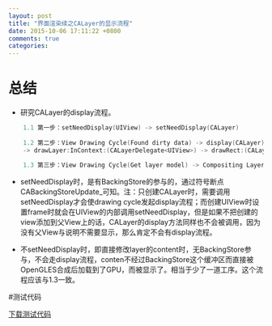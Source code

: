 ```yaml
---
layout: post
title: "界面渲染续之CALayer的显示流程"
date: 2015-10-06 17:11:22 +0800
comments: true
categories: 
---
```


# 总结

* 研究CALayer的display流程。

```objectivec
	1.1 第一步：setNeedDisplay(UIView) -> setNeedDisplay(CALayer)
	
	1.2 第二步：View Drawing Cycle(Found dirty data) -> display(CALayer) -> displayInContext:(CALayer) 
	-> drawLayer:InContext:(CALayerDelegate<UIView>) -> drawRect:(CALayerDelegate<UIView>)
	
	1.3 第三步：View Drawing Cycle(Get layer model) -> Compositing Layers(OpenGLES) -> Render in device screen(GPU)
```

* setNeedDisplay时，是有BackingStore的参与的，通过符号断点CABackingStoreUpdate_可知。注：只创建CALayer时，需要调用setNeedDisplay才会使drawing cycle发起display流程；而创建UIView时设置frame时就会在UIView的内部调用setNeedDisplay，但是如果不把创建的view添加到父View上的话，CALayer的display方法同样也不会被调用，因为没有父View与说明不需要显示，那么肯定不会有display流程。

* 不setNeedDisplay时，即直接修改layer的content时，无BackingStore参与，不会走display流程，conten不经过BackingStore这个缓冲区而直接被OpenGLES合成后加载到了GPU，而被显示了。相当于少了一道工序。这个流程应该与1.3一致。

#测试代码

[下载测试代码](https://raw.githubusercontent.com/Handy-Wang/Handy-Wang.github.io/source/source/_posts/img/CALayer_testcode.zip)